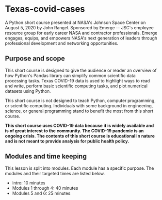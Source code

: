 # Texas-covid-cases
A Python short course presented at NASA's Johnson Space Center on August 5, 2020 by John Rangel. Sponsored by Emerge -- JSC's employee resource group for early career NASA and contractor professionals. Emerge engages, equips, and empowers NASA's next generation of leaders through professional development and networking opportunities. 

## Purpose and scope
This short course is designed to give the audience or reader an overview of how Python's Pandas library can simplify common scientific data processing tasks. Texas COVID-19 data is used to highlight ways to read and write, perform basic scientific computing tasks, and plot numerical datasets using Python.

This short course is not designed to teach Python, computer programming, or scientific computing. Individuals with some background in engineering, science, or general programming stand to benefit the most from this short course.

**This short course uses COVID-19 data because it is widely available and is of great interest to the community. The COVID-19 pandemic is an ongoing crisis. The contents of this short course is educational in nature and is not meant to provide analysis for public health policy.**

## Modules and time keeping
This lesson is split into modules. Each module has a specific purpose. The modules and their targeted times are listed below.

- Intro: 10 minutes
- Modules 1 through 4: 40 minutes
- Modules 5 and 6: 25 minutes
